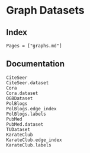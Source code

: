 # Graph Datasets

## Index

```@index
Pages = ["graphs.md"]
```

## Documentation

```@docs
CiteSeer
CiteSeer.dataset
Cora
Cora.dataset
OGBDataset
PolBlogs
PolBlogs.edge_index
PolBlogs.labels
PubMed
PubMed.dataset
TUDataset
KarateClub
KarateClub.edge_index
KarateClub.labels
```

